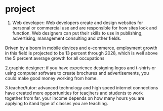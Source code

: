 # project
1. Web developer:
Web developers create and design websites for personal or commercial use and are responsible for how sites look and function. Web designers can put their skills to use in publishing, advertising, management consulting and other fields.

Driven by a boom in mobile devices and e-commerce, employment growth in this field is projected to be 13 percent through 2028, which is well above the 5 percent average growth for all occupations


2.graphic designer:
if you have experience designing logos and t-shirts or using computer software to create brochures and advertisements, you could 
make good money working from home.

3.teacher/tutor: 
advanced technology and high speed internet connections have created more opportunities for teacjhers and students to work together from far. your income depends on how many hours you are applying to itand type of classes you are teaching.
